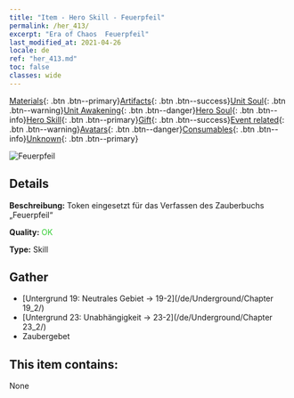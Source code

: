 ```yaml
---
title: "Item - Hero Skill - Feuerpfeil"
permalink: /her_413/
excerpt: "Era of Chaos  Feuerpfeil"
last_modified_at: 2021-04-26
locale: de
ref: "her_413.md"
toc: false
classes: wide
---
```

 [Materials](/ItemsDE/){: .btn .btn--primary}[Artifacts](/ItemsDE/Artifacts/){: .btn .btn--success}[Unit Soul](/ItemsDE/UnitSoul/){: .btn .btn--warning}[Unit Awakening](/ItemsDE/UnitAwakening/){: .btn .btn--danger}[Hero Soul](/ItemsDE/HeroSoul/){: .btn .btn--info}[Hero Skill](/ItemsDE/HeroSkill/){: .btn .btn--primary}[Gift](/ItemsDE/Gift/){: .btn .btn--success}[Event related](/ItemsDE/Events/){: .btn .btn--warning}[Avatars](/ItemsDE/Avatars/){: .btn .btn--danger}[Consumables](/ItemsDE/Consumables/){: .btn .btn--info}[Unknown](/ItemsDE/Unknown/){: .btn .btn--primary}

 ![Feuerpfeil](/images/t/ps_liehuoshenjian.png)

## Details
 **Beschreibung:** Token eingesetzt für das Verfassen des Zauberbuchs „Feuerpfeil“

 **Quality:** <span style="color: #32CD32">OK</span>

 **Type:** Skill

## Gather

*    [Untergrund 19: Neutrales Gebiet -> 19-2](/de/Underground/Chapter 19_2/) 
*    [Untergrund 23: Unabhängigkeit -> 23-2](/de/Underground/Chapter 23_2/) 
*    Zaubergebet 

## This item contains:

  None

